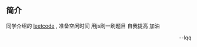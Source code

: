 ## 简介

同学介绍的 [leetcode](https://leetcode.com/problems) , 准备空闲时间 用js刷一刷题目 自我提高 加油

<p style="text-align:right;">--lqq </p>
